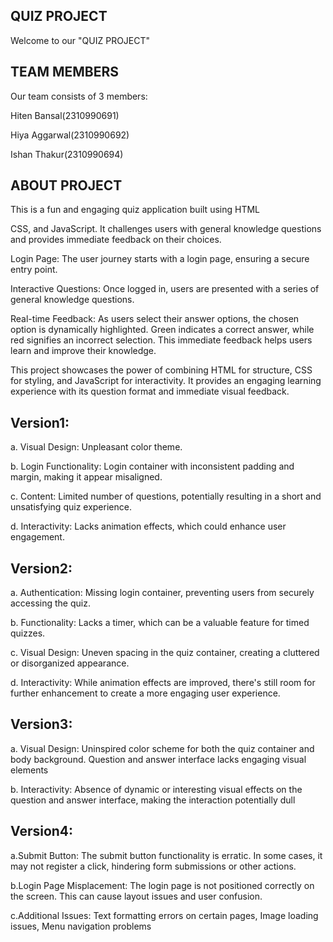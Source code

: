 ## QUIZ PROJECT
Welcome to our "QUIZ PROJECT"
## TEAM MEMBERS

Our team consists of 3 members:

Hiten Bansal(2310990691)

Hiya Aggarwal(2310990692)

Ishan Thakur(2310990694)

## ABOUT PROJECT

This is a fun and engaging quiz application built using HTML

CSS, and JavaScript. It challenges users with general knowledge questions and provides immediate feedback on their choices.

Login Page: The user journey starts with a login page, ensuring a secure entry point. 

Interactive Questions: Once logged in, users are presented with a series of general knowledge questions. 

Real-time Feedback: As users select their answer options, the chosen option is dynamically highlighted. Green indicates a correct answer, while red signifies an incorrect selection. This immediate feedback helps users learn and improve their knowledge.

This project showcases the power of combining HTML for structure, CSS for styling, and JavaScript for interactivity. It provides an engaging learning experience with its question format and immediate visual feedback.



## Version1: 

a. Visual Design:
  Unpleasant color theme.
  
b. Login Functionality:
   Login container with inconsistent padding and margin, making it appear misaligned.
   
c. Content:
    Limited number of questions, potentially resulting in a short and unsatisfying quiz experience.
    
d. Interactivity:
    Lacks animation effects, which could enhance user engagement.


## Version2:
a. Authentication:
    Missing login container, preventing users from securely accessing the quiz.
    
b. Functionality:
    Lacks a timer, which can be a valuable feature for timed quizzes.
    
c. Visual Design:
    Uneven spacing in the quiz container, creating a cluttered or disorganized appearance.
    
d. Interactivity:
    While animation effects are improved, there's still room for further enhancement to create a more engaging user experience.

## Version3:
a. Visual Design:
    Uninspired color scheme for both the quiz container and body background.
    Question and answer interface lacks engaging visual elements
    

b. Interactivity:
     Absence of dynamic or interesting visual effects on the question and answer interface, making the interaction potentially dull
     
## Version4: 

a.Submit Button:
The submit button functionality is erratic. In some cases, it may not register a click, hindering form submissions or other actions.


b.Login Page Misplacement: 
  The login page is not positioned correctly on the screen. This can cause layout issues and user confusion.
  
c.Additional Issues:
  Text formatting errors on certain pages, Image loading issues, Menu navigation problems
